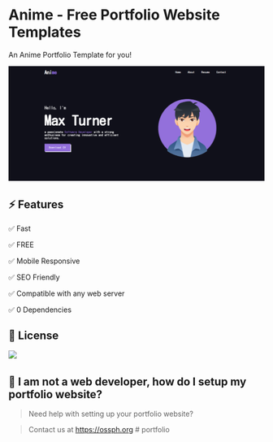 # Anime - Free Portfolio Website Templates

An Anime Portfolio Template for you!

![Anime - Screenshot](./img/anime.png "Anime - Screenshot")

## ⚡ Features

✅ Fast

✅ FREE

✅ Mobile Responsive

✅ SEO Friendly

✅ Compatible with any web server

✅ 0 Dependencies

## 📃 License

[![](https://img.shields.io/static/v1?label=LICENSE&message=MIT&style=for-the-badge&color=blueviolet)](https://opensource.org/licenses/MIT)

## 🤔 I am not a web developer, how do I setup my portfolio website?

> Need help with setting up your portfolio website?

> Contact us at https://ossph.org
#   p o r t f o l i o 
 
 
